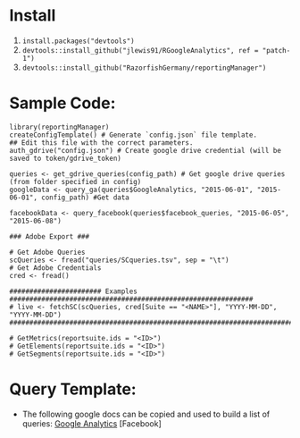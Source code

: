 # Install
1. `install.packages("devtools")`
2. `devtools::install_github("jlewis91/RGoogleAnalytics", ref = "patch-1")`
2. `devtools::install_github("RazorfishGermany/reportingManager")`

# Sample Code:
```
library(reportingManager)
createConfigTemplate() # Generate `config.json` file template.
## Edit this file with the correct parameters.
auth_gdrive("config.json") # Create google drive credential (will be saved to token/gdrive_token)

queries <- get_gdrive_queries(config_path) # Get google drive queries (from folder specified in config)
googleData <- query_ga(queries$GoogleAnalytics, "2015-06-01", "2015-06-01", config_path) #Get data

facebookData <- query_facebook(queries$facebook_queries, "2015-06-05", "2015-06-08")

### Adobe Export ###

# Get Adobe Queries
scQueries <- fread("queries/SCqueries.tsv", sep = "\t")
# Get Adobe Credentials
cred <- fread()

####################### Examples #############################################################
# live <- fetchSC(scQueries, cred[Suite == "<NAME>"], "YYYY-MM-DD", "YYYY-MM-DD")
##############################################################################################

# GetMetrics(reportsuite.ids = "<ID>")
# GetElements(reportsuite.ids = "<ID>")
# GetSegments(reportsuite.ids = "<ID>")

```

# Query Template:
- The following google docs can be copied and used to build a list of queries:
[Google Analytics](https://docs.google.com/spreadsheets/d/14fsu5SEMDo74SxKdl7IS7BMU3QheINba2pJzkEAVRzE/edit?usp=sharing)
[Facebook]
